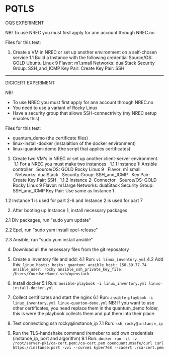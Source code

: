 # PQTLS

OQS EXPERIMENT

NB! To use NREC you must first apply for ann account through NREC.no

Files for this test:

1. Create a VM in NREC or set up another environment on a self-chosen service
  1.1 Build a Instance with the following credential
       Source/OS: GOLD Ubuntu Linux 9
       Flavor: m1.small
       Networks: dualStack
       Security Group: SSH_and_ICMP
       Key Pair: Create Key Pair: SSH





- - - - - - - - - - - - - - - - - - - - - - - - - - - - - - - - - - - - - - - - - - - - - - - - - - - - - - - - - - - - - - 

DIGICERT EXPERIMENT

NB! 
- To use NREC you must first apply for ann account through NREC.no
- You need to use a variant of Rocky Linux 
- Have a security group that allows SSH-connectrivity (my NREC setup enables this)

Files for this test:
- quantum_demo (the certificate files)
- linux-install-docker (instalaltion of the docker environment)
- linux-quantom-demo (the script that applies certificates)


1. Create two VM's in NREC or set up another client-server environment.
&nbsp;1.1 For a NREC you must make two instances
&nbsp;&nbsp;1.1.1 Instance 1: Ansible controller
&nbsp;&nbsp;Source/OS: GOLD Rocky Linux 9
&nbsp;&nbsp;Flavor: m1.small
&nbsp;&nbsp;Networks: dualStack
&nbsp;&nbsp;Security Group: SSH_and_ICMP
&nbsp;&nbsp;Key Pair: Create Key Pair: SSH
&nbsp;&nbsp;1.1.2 Instance 2: Connector
&nbsp;&nbsp;Source/OS: GOLD Rocky Linux 9
       Flavor: m1.large
       Networks: dualStack
       Security Group: SSH_and_ICMP
       Key Pair: Use same as Instance 1
   
  1.2 Instance 1 is used for part 2-6 and Instance 2 is used for part 7


2. After booting up Instance 1, install necessary packages

  2.1 Div packages, run "sudo yum update"
  
  2.2 Epel, run "sudo yum install epel-release"
  
  2.3 Ansible, run "sudo yum install ansible"


4. Download all the necessary files from the git reposatory

5. Create a inventory file and add:
  4.1 Run: `vi linux_inventory.yml`
  4.2 Add this: 
    `linux_hosts:
      hosts:
        quantom:
          ansible_host: 158.39.77.74
          ansible_user: rocky
          ansible_ssh_private_key_file: /Users/YourUserName/.ssh/openstack`


6. Install docker
   5.1 Run: `ansible-playbook -i linux_inventory.yml linux-install-docker.yml`


7. Collect certificates and start the nginx 
   6.1 Run: `ansible-playbook -i linux_inventory.yml linux-quantom-demo.yml`
   NB! If you want to use other certificates, you need replace them in the quantum_demo folder,
   this is were the playbook collects them and put them into their place.


8. Test connectiong ssh rocky@instance_ip
   7.1 Run: `ssh rocky@instance_ip`


9. Run the TLS-handshake command (remeber to add own credentials (instance_ip, port and algorithm)
   9.1 Run: `docker run -it -v /root/server-pki/ca-cert.pem:/ca-cert.pem openquantumsafe/curl curl https://instance:port -vvi --curves kyber768 --cacert ./ca-cert.pem`
